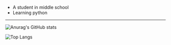 - A student in middle school
- Learning python

---

![Anurag's GitHub stats](https://github-readme-stats.vercel.app/api?username=Kingsley1116&count_private=true&show_icons=true&theme=maroongold)

![Top Langs](https://github-readme-stats.vercel.app/api/top-langs/?username=Kingsley1116&layout=compact&theme=maroongold)
